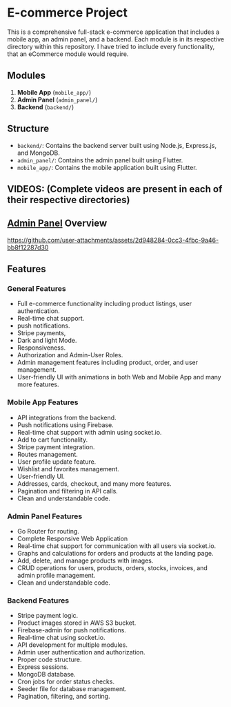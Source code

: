 # E-commerce Project

This is a comprehensive full-stack e-commerce application that includes a mobile app, an admin panel, and a backend. Each module is in its respective directory within this repository. I have tried to include every functionality, that an eCommerce module would require.

## Modules
1. **Mobile App** (`mobile_app/`)
2. **Admin Panel** (`admin_panel/`)
3. **Backend** (`backend/`)

## Structure
- `backend/`: Contains the backend server built using Node.js, Express.js, and MongoDB.
- `admin_panel/`: Contains the admin panel built using Flutter.
- `mobile_app/`: Contains the mobile application built using Flutter.

## VIDEOS: (Complete videos are present in each of their respective directories)
## [Admin Panel](https://github.com/as3hr/eCommerce/tree/main/admin_panel) Overview
https://github.com/user-attachments/assets/2d948284-0cc3-4fbc-9a46-bb8f12287d30

## Features

### General Features
- Full e-commerce functionality including product listings, user authentication.
- Real-time chat support.
- push notifications.
- Stripe payments,
- Dark and light Mode.
- Responsiveness.
- Authorization and Admin-User Roles.
- Admin management features including product, order, and user management.
- User-friendly UI with animations in both Web and Mobile App and many more features.

### Mobile App Features
- API integrations from the backend.
- Push notifications using Firebase.
- Real-time chat support with admin using socket.io.
- Add to cart functionality.
- Stripe payment integration.
- Routes management.
- User profile update feature.
- Wishlist and favorites management.
- User-friendly UI.
- Addresses, cards, checkout, and many more features.
- Pagination and filtering in API calls.
- Clean and understandable code.

### Admin Panel Features
- Go Router for routing.
- Complete Responsive Web Application
- Real-time chat support for communication with all users via socket.io.
- Graphs and calculations for orders and products at the landing page.
- Add, delete, and manage products with images.
- CRUD operations for users, products, orders, stocks, invoices, and admin profile management.
- Clean and understandable code.

### Backend Features
- Stripe payment logic.
- Product images stored in AWS S3 bucket.
- Firebase-admin for push notifications.
- Real-time chat using socket.io.
- API development for multiple modules.
- Admin user authentication and authorization.
- Proper code structure.
- Express sessions.
- MongoDB database.
- Cron jobs for order status checks.
- Seeder file for database management.
- Pagination, filtering, and sorting.
